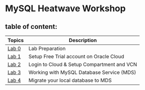 # MySQL Heatwave Workshop

## table of content:
| Topics | Description |
|--------|--------------------------|
| [Lab 0](https://github.com/tripplea-sg/MySQL_Heatwave_Workshop/tree/main/Lab-0) | Lab Preparation |
| [Lab 1](https://github.com/tripplea-sg/MySQL_Heatwave_Workshop/tree/main/Lab-1) | Setup Free Trial account on Oracle Cloud |
| [Lab 2](https://github.com/tripplea-sg/MySQL_Heatwave_Workshop/tree/main/Lab-2) | Login to Cloud & Setup Compartment and VCN |
| [Lab 3](https://github.com/tripplea-sg/MySQL_Heatwave_Workshop/tree/main/Lab-3) | Working with MySQL Database Service (MDS) |
| [Lab 4](https://github.com/tripplea-sg/MySQL_Heatwave_Workshop/tree/main/Lab-4) | Migrate your local database to MDS |

